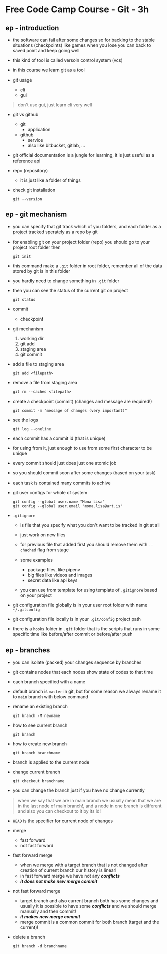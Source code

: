 # Free Code Camp Course - Git - 3h

## ep - introduction

- the software can fail after some changes so
for backing to the stable situations (checkpoints)
like games when you lose you can back to saved point
and keep going well
- this kind of tool is called versoin control system (vcs)
- in this course we learn git as a tool

- git usage
  - cli
  - gui

> don't use gui, just learn cli very well

- git vs github
  - git
    - application
  - github
    - service
    - also like bitbucket, gitlab, ...

- git official documentation is a jungle for learning,
it is just useful as a reference api

- repo (repository)
  - it is just like a folder of things

- check git installation

    ```shell
    git --version
    ```

## ep - git mechanism

- you can specify that git track which of you folders,
and each folder as a project tracked sperately as a repo by git

- for enabling git on your project folder (repo) you should go to
your project root folder then

    ```shell
    git init
    ```

- this command make a `.git` folder in root folder,
remember all of the data stored by git is in this folder

- you hardly need to change something in `.git` folder

- then you can see the status of the current git on project

    ```shell
    git status
    ```

- commit
  - checkpoint

- git mechanism  
    1. working dir
    2. git add
    3. staging area
    4. git commit

- add a file to staging area

    ```shell
    git add <filepath>
    ```

- remove a file from staging area

    ```shell
    git rm --cached <filepath>
    ```

- create a checkpoint (commit) (changes and message are required!)

    ```shell
    git commit -m "message of changes (very important)"
    ```

- see the logs

    ```shell
    git log --oneline
    ```

- each commit has a commit id (that is unique)
- for using from it, just enough to use from some first character to be unique

- every commit should just does just one atomic job
- so you should commit soon after some changes (based on your task)
- each task is contained many commits to achive

- git user configs for whole of system

    ```shell
    git config --global user.name "Mona Lisa"
    git config --global user.email "mona.lisa@art.is"
    ```

- `.gitignore`
  - is file that you specify what you don't want to be
    tracked in git at all
  - just work on new files
  - for previous file that added first you should remove them with
  `--chached` flag from stage

  - some examples
    - package files, like pipenv
    - big files like videos and images
    - secret data like api keys

  - you can use from template for using template of `.gitignore`
  based on your project

- git configuration file globally is in your user root folder with name `~/.gitconfig`
- git configuration file locally is in your `.git/config` project path

- there is a `hooks` folder in `.git` folder that is the scripts
that runs in some specific time like before/after commit or before/after push

## ep - branches

- you can isolate (packed) your changes sequence by branches
- git contains nodes that each nodes show state of codes to that time

- each branch specified with a name

- default branch is `master` in git, but for
some reason we always rename it to `main` branch with below command

- rename an existing branch

  ```shell
  git branch -M newname
  ```
  
- how to see current branch

  ```shell
  git branch
  ```
  
- how to create new branch

  ```shell
  git branch branchname
  ```

- branch is applied to the current node
  
- change current branch

  ```shell
  git checkout branchname
  ```

- you can change the branch just if you have no change currently
  
> when we say that we are in main branch we usually
> mean that we are in the last node of main branch!,
> and a node in one branch is different and also you can
> checkout to it by its id!

- `HEAD` is the specifier for current node of changes

- merge
  - fast forward
  - not fast forward

- fast forward merge
  - when we merge with a target branch that is not changed after creation of
  current branch our history is linear!
  - in fast forward merge we have not any ***conflicts***
  - ***it does not make new merge commit***

- not fast forward merge
  - target branch and also current branch both
  has some changes and usually it is possible to have
  some ***conflicts*** and we should merge manually and then commit!
  - ***it makes new merge commit***
  - merge commit is a common commit for both branch (target and the current)!

- delete a branch

  ```shell
  git branch -d branchname
  ```
  